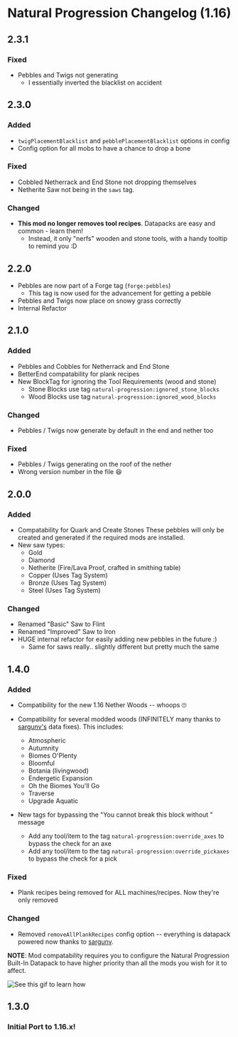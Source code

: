 # Natural Progression Changelog (1.16)

## 2.3.1

### Fixed

- Pebbles and Twigs not generating
  - I essentially inverted the blacklist on accident

## 2.3.0

### Added

- `twigPlacementBlacklist` and `pebblePlacementBlacklist` options in config
- Config option for all mobs to have a chance to drop a bone

### Fixed

- Cobbled Netherrack and End Stone not dropping themselves
- Netherite Saw not being in the `saws` tag.

### Changed

- **This mod no longer removes tool recipes**. Datapacks are easy and common - learn them!
  - Instead, it only "nerfs" wooden and stone tools, with a handy tooltip to remind you :D

## 2.2.0

- Pebbles are now part of a Forge tag (`forge:pebbles`)
  - This tag is now used for the advancement for getting a pebble
- Pebbles and Twigs now place on snowy grass correctly
- Internal Refactor

## 2.1.0

### Added

- Pebbles and Cobbles for Netherrack and End Stone
- BetterEnd compatability for plank recipes
- New BlockTag for ignoring the Tool Requirements (wood and stone)
  - Stone Blocks use tag `natural-progression:ignored_stone_blocks`
  - Wood Blocks use tag `natural-progression:ignored_wood_blocks`

### Changed

- Pebbles / Twigs now generate by default in the end and nether too

### Fixed

- Pebbles / Twigs generating on the roof of the nether
- Wrong version number in the file 😆

## 2.0.0

### Added

- Compatability for Quark and Create Stones
  These pebbles will only be created and generated if the required mods are installed.
- New saw types:
  - Gold
  - Diamond
  - Netherite (Fire/Lava Proof, crafted in smithing table)
  - Copper (Uses Tag System)
  - Bronze (Uses Tag System)
  - Steel (Uses Tag System)

### Changed

- Renamed "Basic" Saw to Flint
- Renamed "Improved" Saw to Iron
- HUGE internal refactor for easily adding new pebbles in the future :)
  - Same for saws really.. slightly different but pretty much the same

## 1.4.0

### Added

- Compatibility for the new 1.16 Nether Woods -- whoops 🙄
- Compatibility for several modded woods (INFINITELY many thanks to [sargunv's](https://github.com/sargunv-mc-mods/Natural-Progression/tree/data-fixes) data fixes). This includes:

  - Atmospheric
  - Autumnity
  - Biomes O'Plenty
  - Bloomful
  - Botania (livingwood)
  - Endergetic Expansion
  - Oh the Biomes You'll Go
  - Traverse
  - Upgrade Aquatic

- New tags for bypassing the "You cannot break this block without <TOOLTYPE>" message
  - Add any tool/item to the tag `natural-progression:override_axes` to bypass the check for an axe
  - Add any tool/item to the tag `natural-progression:override_pickaxes` to bypass the check for a pick

### Fixed

- Plank recipes being removed for ALL machines/recipes. Now they're only removed

### Changed

- Removed `removeAllPlankRecipes` config option -- everything is datapack powered now thanks to [sargunv](https://github.com/sargunv-mc-mods).

**NOTE**: Mod compatability requires you to configure the Natural Progression Built-In Datapack to have higher priority than all the mods you wish for it to affect.

![See this gif to learn how](https://oitsjustjo.se/i/dncSxTXyK)

## 1.3.0

### Initial Port to 1.16.x!
